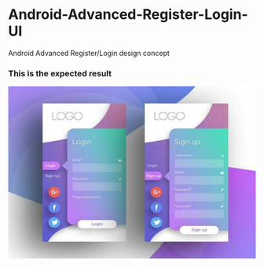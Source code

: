# Android-Advanced-Register-Login-UI
Android Advanced Register/Login design concept

### This is the expected result

<img src="/screenshots/expected_result.jpg" width="720" height="350">

